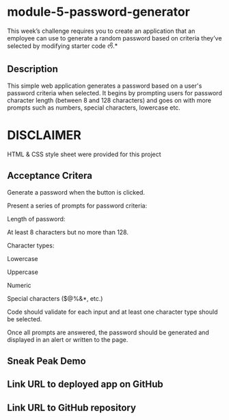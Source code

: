 # module-5-password-generator

This week’s challenge requires you to create an application that an employee can use to generate a random password based on criteria they’ve selected by modifying starter code ᰔᩚ.*

## Description 

This simple web application generates a password based on a user's password criteria when selected. It begins by prompting users for password character length (between 8 and 128 characters) and goes on with more prompts such as numbers, special characters, lowercase etc. 

# DISCLAIMER 

HTML & CSS style sheet were provided for this project

## Acceptance Critera 

Generate a password when the button is clicked.

Present a series of prompts for password criteria:

Length of password:

At least 8 characters but no more than 128.

Character types:

Lowercase

Uppercase

Numeric

Special characters ($@%&*, etc.)

Code should validate for each input and at least one character type should be selected.

Once all prompts are answered, the password should be generated and displayed in an alert or written to the page.

## Sneak Peak Demo



## Link URL to deployed app on GitHub



## Link URL to GitHub repository



